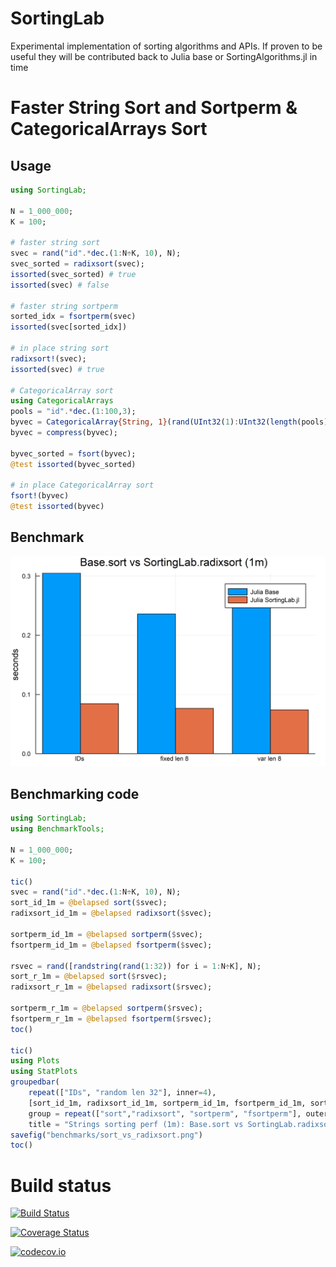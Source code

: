 # SortingLab
Experimental implementation of sorting algorithms and APIs. If proven to be useful they will be contributed back to Julia base or SortingAlgorithms.jl in time

# Faster String Sort and Sortperm & CategoricalArrays Sort

## Usage
```julia
using SortingLab;

N = 1_000_000;
K = 100;

# faster string sort
svec = rand("id".*dec.(1:N÷K, 10), N);
svec_sorted = radixsort(svec);
issorted(svec_sorted) # true
issorted(svec) # false

# faster string sortperm
sorted_idx = fsortperm(svec)
issorted(svec[sorted_idx])

# in place string sort
radixsort!(svec);
issorted(svec) # true

# CategoricalArray sort
using CategoricalArrays
pools = "id".*dec.(1:100,3);
byvec = CategoricalArray{String, 1}(rand(UInt32(1):UInt32(length(pools)), 2^31-1), CategoricalPool(pools, false));
byvec = compress(byvec);

byvec_sorted = fsort(byvec);
@test issorted(byvec_sorted)

# in place CategoricalArray sort
fsort!(byvec)
@test issorted(byvec)
```

## Benchmark
![Base.sort vs SortingLab.radixsort](benchmarks/sort_vs_radixsort_1m.png)

## Benchmarking code
```julia
using SortingLab;
using BenchmarkTools;

N = 1_000_000;
K = 100;

tic()
svec = rand("id".*dec.(1:N÷K, 10), N);
sort_id_1m = @belapsed sort($svec);
radixsort_id_1m = @belapsed radixsort($svec);

sortperm_id_1m = @belapsed sortperm($svec);
fsortperm_id_1m = @belapsed fsortperm($svec);

rsvec = rand([randstring(rand(1:32)) for i = 1:N÷K], N);
sort_r_1m = @belapsed sort($rsvec);
radixsort_r_1m = @belapsed radixsort($rsvec);

sortperm_r_1m = @belapsed sortperm($rsvec);
fsortperm_r_1m = @belapsed fsortperm($rsvec);
toc()

tic()
using Plots
using StatPlots
groupedbar(
    repeat(["IDs", "random len 32"], inner=4), 
    [sort_id_1m, radixsort_id_1m, sortperm_id_1m, fsortperm_id_1m, sort_r_1m, radixsort_r_1m, sortperm_r_1m, fsortperm_r_1m], 
    group = repeat(["sort","radixsort", "sortperm", "fsortperm"], outer = 2),
    title = "Strings sorting perf (1m): Base.sort vs SortingLab.radixsort")
savefig("benchmarks/sort_vs_radixsort.png")
toc()
```


# Build status
[![Build Status](https://travis-ci.org/xiaodaigh/SortingLab.jl.svg?branch=master)](https://travis-ci.org/xiaodaigh/SortingLab.jl)

[![Coverage Status](https://coveralls.io/repos/xiaodaigh/SortingLab.jl/badge.svg?branch=master&service=github)](https://coveralls.io/github/xiaodaigh/SortingLab.jl?branch=master)

[![codecov.io](http://codecov.io/github/xiaodaigh/SortingLab.jl/coverage.svg?branch=master)](http://codecov.io/github/xiaodaigh/SortingLab.jl?branch=master)
